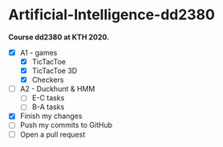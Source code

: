 # Artificial-Intelligence-dd2380
__Course dd2380 at KTH 2020.__
- [X] A1 - games
    - [X] TicTacToe
    - [X] TicTacToe 3D
    - [X] Checkers
- [ ] A2 - Duckhunt & HMM
    - [ ] E-C tasks
    - [ ] B-A tasks
- [x] Finish my changes
- [ ] Push my commits to GitHub
- [ ] Open a pull request
